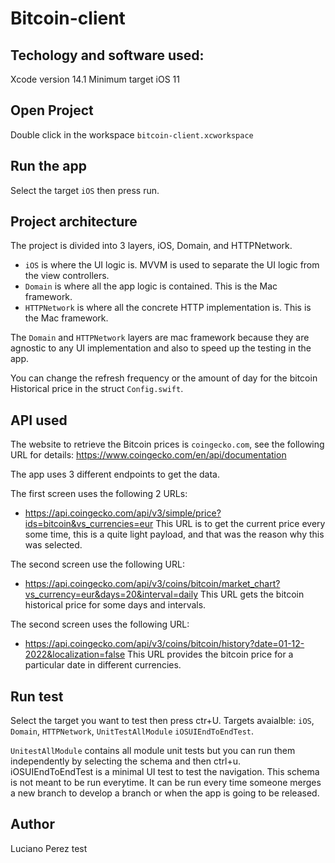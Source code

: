 
# Bitcoin-client

## Techology and software used: 
 Xcode version 14.1 
 Minimum target iOS 11

## Open Project
Double click in the workspace `bitcoin-client.xcworkspace`

## Run the app
Select the target `iOS` then press run.

## Project architecture
The project is divided into 3 layers, iOS, Domain, and HTTPNetwork.
- `iOS` is where the UI logic is. MVVM is used to separate the UI logic from the view controllers.
- `Domain` is where all the app logic is contained. This is the Mac framework.
- `HTTPNetwork` is where all the concrete HTTP implementation is. This is the Mac framework.

The `Domain` and `HTTPNetwork` layers are mac framework because they are agnostic to any UI implementation and also to speed up the testing in the app.

You can change the refresh frequency or the amount of day for the bitcoin Historical price in the struct `Config.swift`.

## API used
The website to retrieve the Bitcoin prices is `coingecko.com`, see the following URL for details: 
https://www.coingecko.com/en/api/documentation

The app uses 3 different endpoints to get the data. 

The first screen uses the following 2 URLs:
- https://api.coingecko.com/api/v3/simple/price?ids=bitcoin&vs_currencies=eur
This URL is to get the current price every some time, this is a quite light payload, and that was the reason why this was selected.


The second screen use the following URL:
- https://api.coingecko.com/api/v3/coins/bitcoin/market_chart?vs_currency=eur&days=20&interval=daily
This URL gets the bitcoin historical price for some days and intervals.


The second screen uses the following URL:
- https://api.coingecko.com/api/v3/coins/bitcoin/history?date=01-12-2022&localization=false
This URL provides the bitcoin price for a particular date in different currencies.

## Run test
Select the target you want to test then press ctr+U.
Targets avaialble: `iOS`, `Domain`, `HTTPNetwork`, `UnitTestAllModule` `iOSUIEndToEndTest`.

`UnitestAllModule` contains all module unit tests but you can run them independently by selecting the schema and then ctrl+u.
iOSUIEndToEndTest is a minimal UI test to test the navigation. This schema is not meant to be run everytime. It can be run every time someone merges a new branch to develop a branch or when the app is going to be released.

## Author
Luciano Perez
test
